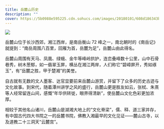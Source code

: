 ```yaml
---
title: 岳麓山历史
description: ""
cover: https://5b0988e595225.cdn.sohucs.com/images/20180101/608d186343b84d96be8425e60176f22b.jpeg
---
```


![](https://5b0988e595225.cdn.sohucs.com/images/20180101/608d186343b84d96be8425e60176f22b.jpeg)

岳麓山位于长沙西郊，湘江西岸，是南岳衡山 72 峰之一，南北朝时的《南岳记》就提到：“南岳周围八百里，回雁为首，岳麓为足”，岳麓山由此得名。

岳麓山周围有天马、凤凰、绿蛾、金牛等峰岭拱护，连峦叠峰数十公里，山中石骨巷秀，树木葱郁，如一翡翠玉屏，横丛在湘江两岸，人们称它“碧嶂屏开，秀如琢玉”，有“岳麓之胜，甲于楚湘”的美誉。

自古就有无数的文人墨客、达官显要前来岳麓山游赏，并留下了众多的历史古迹与文化故事。到宋代，随着潭州讲学之风的盛行，岳麓山更是胜友如云，张栻、朱熹等人经常留连山间，感慨“年华供转徙，眼界得清新”，使岳麓山文化色彩更加浓厚。

相较于其他名山诸川，岳麓山是湖湘大地上的“文化脊梁”，儒、释、道三家并存，有中国古代四大书院之一的岳麓书院，佛教入湘最早的文化见证——麓山古寺，以及道教二十三洞天“云麓宫”。
